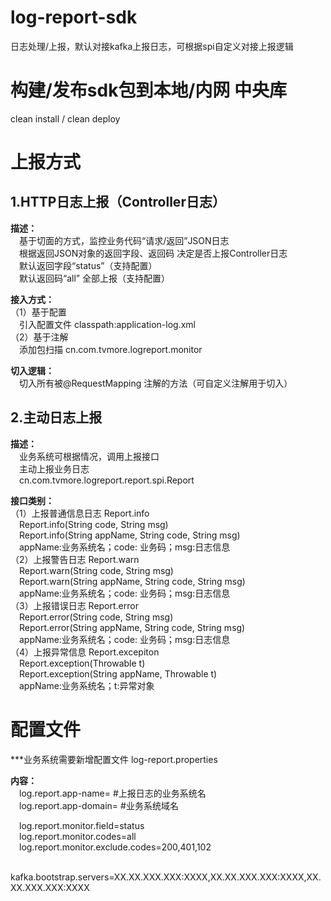 # log-report-sdk
日志处理/上报，默认对接kafka上报日志，可根据spi自定义对接上报逻辑

# 构建/发布sdk包到本地/内网 中央库
clean install / clean deploy

# 上报方式
## 1.HTTP日志上报（Controller日志）
**描述：**  
&emsp;基于切面的方式，监控业务代码“请求/返回”JSON日志  
&emsp;根据返回JSON对象的返回字段、返回码  决定是否上报Controller日志  
&emsp;默认返回字段“status”（支持配置）  
&emsp;默认返回码“all”  全部上报（支持配置）  

**接入方式：**  
（1）基于配置  
&emsp;引入配置文件 classpath:application-log.xml  
（2）基于注解  
&emsp;添加包扫描  cn.com.tvmore.logreport.monitor

**切入逻辑：**  
&emsp;切入所有被@RequestMapping 注解的方法（可自定义注解用于切入）

## 2.主动日志上报
**描述：**  
&emsp;业务系统可根据情况，调用上报接口  
&emsp;主动上报业务日志  
&emsp;cn.com.tvmore.logreport.report.spi.Report

**接口类别：**  
（1）上报普通信息日志 Report.info  
&emsp;Report.info(String code, String msg)  
&emsp;Report.info(String appName, String code, String msg)  
&emsp;appName:业务系统名；code: 业务码；msg:日志信息  
（2）上报警告日志 Report.warn  
&emsp;Report.warn(String code, String msg)  
&emsp;Report.warn(String appName, String code, String msg)  
&emsp;appName:业务系统名；code: 业务码；msg:日志信息  
（3）上报错误日志 Report.error  
&emsp;Report.error(String code, String msg)  
&emsp;Report.error(String appName, String code, String msg)  
&emsp;appName:业务系统名；code: 业务码；msg:日志信息  
（4）上报异常信息 Report.excepiton  
&emsp;Report.exception(Throwable t)  
&emsp;Report.exception(String appName, Throwable t)  
&emsp;appName:业务系统名；t:异常对象  
  
# 配置文件
***业务系统需要新增配置文件  log-report.properties

**内容：**  
&emsp;log.report.app-name= #上报日志的业务系统名  
&emsp;log.report.app-domain= #业务系统域名  

&emsp;log.report.monitor.field=status   
&emsp;log.report.monitor.codes=all  
&emsp;log.report.monitor.exclude.codes=200,401,102  

&emsp;kafka.bootstrap.servers=XX.XX.XXX.XXX:XXXX,XX.XX.XXX.XXX:XXXX,XX.XX.XXX.XXX:XXXX

